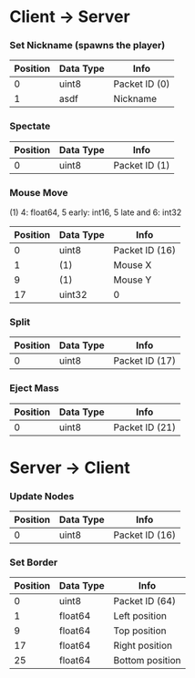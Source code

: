 # Client -> Server

### Set Nickname (spawns the player)
| Position | Data Type | Info
|----------|-----------|-----------------
| 0        | uint8     | Packet ID (0)
| 1        | asdf      | Nickname

### Spectate
| Position | Data Type | Info
|----------|-----------|-----------------
| 0        | uint8     | Packet ID (1)


### Mouse Move
(1) 4: float64, 5 early: int16, 5 late and 6: int32

| Position | Data Type            | Info
|----------|----------------------|-----------------
| 0        | uint8                | Packet ID (16)
| 1        | (1)                  | Mouse X
| 9        | (1)                  | Mouse Y
| 17       | uint32               | 0

### Split
| Position | Data Type | Info
|----------|-----------|-----------------
| 0        | uint8     | Packet ID (17)

### Eject Mass
| Position | Data Type | Info
|----------|-----------|-----------------
| 0        | uint8     | Packet ID (21)

# Server -> Client

### Update Nodes
| Position | Data Type     | Info
|----------|---------------|-----------------
| 0        | uint8         | Packet ID (16)

### Set Border
| Position | Data Type | Info
|----------|-----------|-----------------
| 0        | uint8     | Packet ID (64)
| 1        | float64   | Left position
| 9        | float64   | Top position
| 17       | float64   | Right position
| 25       | float64   | Bottom position
